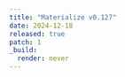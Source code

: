 ```yaml
---
title: "Materialize v0.127"
date: 2024-12-18
released: true
patch: 1
_build:
  render: never
---
```

